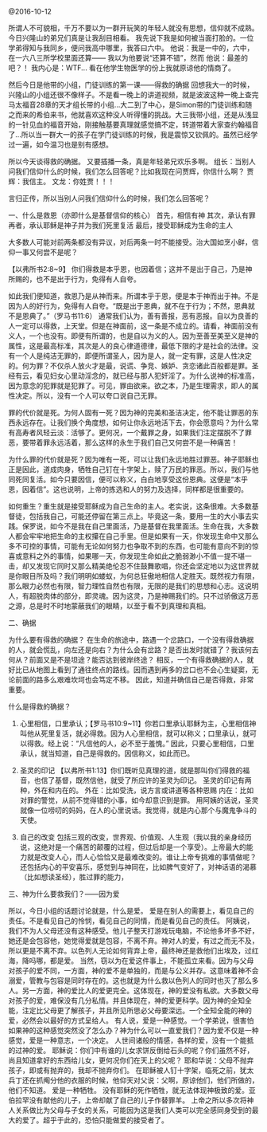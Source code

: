 @2016-10-12

所谓人不可貌相，千万不要以为一群开玩笑的年轻人就没有思想，信仰就不成熟。今日兴隆山的弟兄们真是让我刮目相看。
我先说下我是如何被当面打脸的。一位学弟得知与我同乡，便问我高中哪里，我答曰六中。
他说：我是一中的，六中，在一六八三所学校里面还算—— 
我以为他要说“还算不错”，然而
他说：最差的吧？！
我内心是：WTF...
看在他学生物医学的份上我就原谅他的情商了。

然后今日是他带的小组，门徒训练的第一课——得救的确据
回想我大一的时候，兴隆山的小组还很不像样子。不是看一晚上的讲道视频，就是波波这种一晚上查完马太福音28章的天才组长带的小组...大二到了中心，是Simon带的门徒训练和随之而来的希伯来书，他就喜欢这种没人听得懂的挑战。大三我带小组，还是从浅显的一针见血的福音开始，刚接触基要真理就感觉搞不定，转道带着大家查约翰福音了...所以当一群大一的孩子在学门徒训练的时候，我是震惊又钦佩的。虽然已经学过一遍，如今温习也是别有感想。

所以今天谈得救的确据。
又要插播一条，真是年轻弟兄欢乐多啊。
组长：当别人问我们信仰什么的时候，我们怎么回答呢？比如我现在问贾辉，你信什么啊？
贾辉：我信主。
文龙：你姓贾！！！

言归正传，所以当别人问我们信仰什么的时候，我们怎么回答呢？

一、什么是救恩（亦即什么是基督信仰的核心）
首先，相信有神
其次，承认有罪
再者，承认耶稣是神子并为我们死里复活
最后，接受耶稣成为生命的主人

大多数人可能对前两条都没有异议，对后两条一时不能接受。治大国如烹小鲜，信仰一事又何尝不是呢？

【以弗所书2:8~9】
你们得救是本乎恩，也因着信；这并不是出于自己，乃是神所赐的，也不是出于行为，免得有人自夸。

如此我们便知道，救恩乃是从神而来。所谓本乎于恩，便是本于神而出于神。不是因为人的好行为，免得有人自夸。“既是出于恩典，就不在于行为；不然，恩典就不是恩典了。”（罗马书11:6） 通常我们认为，善有善报，恶有恶报。自以为良善的人一定可以得救，上天堂。但是在神面前，这一条是不成立的。请看，神面前没有义人，一个也没有。即便有所谓的，也是自以为义的人。因为至善至美至义是神的属性，这是最高标准，其次是人的良心律道德律，最低下限的才是社会的法律。没有一个人是纯洁无罪的，即便所谓圣人，因为是人，就一定有罪，这是人性决定的。何为罪？不仅杀人放火才是最，说谎、争竞、嫉妒、贪恋诸此百般都是罪。圣经有云，看见妇女心里动淫念的，就已经与那人犯奸淫了。为什么说神的标准高，因为意念的犯罪就是犯罪了。可见，罪由欲来。欲之本，乃是生理需求，即人的属性决定。所以，没有一个人可以夸口说自己无罪。

罪的代价就是死。为何人固有一死？因为神的完美和圣洁决定，他不能让罪恶的东西永远存在。让我们换个角度想，如何让你永远地活下去，你会愿意吗？为什么常有高寿者风轻云淡：活够了。更何况，一个戴罪之身，如果我们注定摆脱不了罪恶，要带着罪永远活着，那么这样的永生于我们自己又何尝不是一种痛苦！

为什么罪的代价就是死？因为唯有一死，可以让我们永远地胜过罪恶。神子耶稣也正是因此，道成肉身，牺牲自己钉在十字架上，赎了万民的罪恶。所以，我们与他同死同复活。如今只要因信，便可以称义，白白地享受这份恩典。这便是“本乎恩，因着信”。这也说明，上帝的拣选和人的努力及选择，同样都是很重要的。

如何重生？重生就是接受耶稣成为自己生命的主人。老实说，这条很难。大多数基督徒，包括我自己，可能还停留在第三点上。毕竟这一条，要用一生的大小事去实践。保罗说，如今不是我在自己里面活，乃是基督在我里面活。生命在我，大多数人都会牢牢地把生命的主权攥在自己手里。但是如果有一天，你发现生命中又那么多不可控的事情，可能有无论如何努力也争取不到的东西，也可能有意向不到的惊喜或意料之外的事情，如果哪一天，你发现生命如此之脆弱渺小不值一提不堪一击，却又发现它同时又那么精美绝伦忍不住鼓舞歌唱，你还会坚定地以为这世界就是你眼目所及吗？我们明明如蝼蚁，为何总狂傲地相信人定胜天。既然视力有限，那么眼力必然也有限，智力理性自然也有限，无限的是我们的思想和心志。这说明人，有超脱肉体的部分，即灵魂。因为这灵，乃是神赐我们的。只不过骄傲这万恶之源，总是时不时地蒙蔽我们的眼睛，以至于看不到真理和真相。


二、确据

为什么要有得救的确据？
在生命的旅途中，路遇一个岔路口，一个没有得救确据的人，就会慌乱，向左还是向右？为什么会有岔路？是否出发时就错了？我该何去何从？前面又是不是坦途？能否达到彼岸终途？
相反，一个有得救确据的人，就好比已从地图上看到了通往终点的路线。因而遇到再多的岔口也不会心生疑窦，无论前面的路多么艰难坎坷也会笃定不移。
因此，知道并确信自己是否得救，非常重要。

什么是得救的确据？
1. 心里相信，口里承认；【罗马书10:9~11】你若口里承认耶稣为主，心里相信神叫他从死里复活，就必得救。因为人心里相信，就可以称义；口里承认，就可以得救。经上说：“凡信他的人，必不至于羞愧。”
因此，只要心里相信，口里承认，就当知道，自己是得救的。因信称义，如此而已。

2. 圣灵的印记
【以弗所书1:13】你们既听见真理的道，就是那叫你们得救的福音，也信了基督，既然信他，就受了所应许的圣灵为印记。
圣灵的印记有两种，外在和内在的。
外在：比如受洗，说方言或讲道等各种恩赐
内在：比如对罪的警觉，从前不觉得错的小事，如今却意识到是罪。
用阿姨的话说，圣灵就像一位唠叨的妈妈，在人的心里说话。我觉得，就是内心那个与魔鬼争斗的天使。

3. 自己的改变
包括三观的改变，世界观、价值观、人生观（我以我的亲身经历说，这绝对是一个痛苦的颠覆的过程，但过后却是一个享受）。上帝最大的能力就是改变人心，而人心恰恰又是最难改变的。谁让上帝专挑难的事情做呢？
还包括内心的平安喜乐，感觉到与神同在，比如脾气变好了，对神话语的渴慕（比如想读圣经），胜过罪的能力，

 
三、神为什么要救我们？——因为爱

所以，今日小组的话题讨论就是，什么是爱。
爱是在别人的需要上，看见自己的责任。不是看见自己的怜悯，看见自己的同情，而是看见自己的责任。
阿姨说，我们不为人父母还没有这种感受。他儿子整天打游戏玩电脑，不论他多坏多不好，她还是会包容他，她觉得爱就是包容，不离不弃。神对人的爱，有过之而无不及，所以更是不离不弃。以色列人无论如何背弃上帝，最终神还是救他们出埃及，过红海，降吗哪，都是爱。
当然，窃以为在爱这件事上，不能孤立来看。因为与父母对孩子的爱不同，一方面，神的爱不是单独的，而是与公义并存。这意味着神不会溺爱，管教与包容是同时存在的。这也就是为什么救以色列人的同时也灭了那么多人。另一方面，神的爱比人的爱更完全。这体现在，神的爱没有私欲。大多数父母对孩子的爱，难保没有几分私情。并且体现在，神的爱更科学。因为神的全知全能，注定比父母更了解孩子，并且所见所思必父母要深远。一个全知全能的神的爱，必然会以最好的方式呈给人。
有人说，爱是一种感觉。一个学弟说，很害怕如果神的这种感觉突然没了怎么办？神为什么可以一直爱我们？因为爱不仅是一种感觉，爱是一种意志，一个决定。
人世间诸般的情感，各样的爱，没有一个能抵的过神的爱。
耶稣说：你们中有谁的儿女求饼反倒给石头的呢？你们虽然不好，尚且知道拿好的东西给儿女，更何况你们在天上的父呢？
耶和华说：父母不抛弃孩子，即或有抛弃的，我却不抛弃你们。
在耶稣被人钉十字架，临死之前，犹太兵丁还在抓阄分他的衣服的时候，他仰天对父说：父啊，原谅他们，他们所做的，他们不知道。
爱是一种牺牲。 没有耶稣的死作牺牲，就无法体现神极致的爱。亚伯拉罕没有献他的儿子，上帝却献了自己的儿子作替罪羊。
上帝之所以多次将神人关系做比为父母与子女的关系，可能因为这是我们人类可以完全感同身受到的最大的爱了。超乎于此的，恐怕只能做爱的接受者了。 
